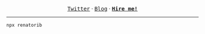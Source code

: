 <span align="center">


[<kbd>Twitter</kbd>](https://x.com/renatoribz) ·
[<kbd>Blog</kbd>](https://rena.to) ·
[<kbd>**Hire me!**</kbd>](https://github.com/renatorib/curriculum-vitae)

</span>


---

```sh
npx renatorib
```



